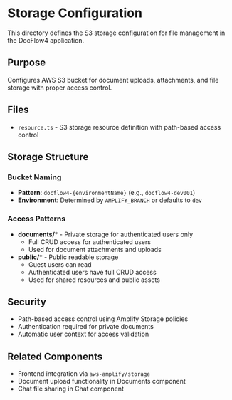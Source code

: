 # Storage Configuration

This directory defines the S3 storage configuration for file management in the DocFlow4 application.

## Purpose
Configures AWS S3 bucket for document uploads, attachments, and file storage with proper access control.

## Files
- `resource.ts` - S3 storage resource definition with path-based access control

## Storage Structure

### Bucket Naming
- **Pattern**: `docflow4-{environmentName}` (e.g., `docflow4-dev001`)
- **Environment**: Determined by `AMPLIFY_BRANCH` or defaults to `dev`

### Access Patterns
- **documents/*** - Private storage for authenticated users only
  - Full CRUD access for authenticated users
  - Used for document attachments and uploads
- **public/*** - Public readable storage
  - Guest users can read
  - Authenticated users have full CRUD access
  - Used for shared resources and public assets

## Security
- Path-based access control using Amplify Storage policies
- Authentication required for private documents
- Automatic user context for access validation

## Related Components
- Frontend integration via `aws-amplify/storage`
- Document upload functionality in Documents component
- Chat file sharing in Chat component